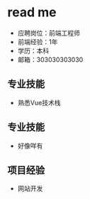 # read me
- 应聘岗位：前端工程师
- 前端经验：1年
- 学历：本科
- 邮箱：303030303030

## 专业技能
- 熟悉Vue技术栈

## 专业技能
- 好像咩有

## 项目经验
- 网站开发
